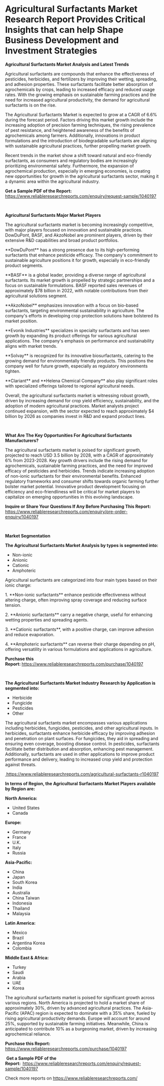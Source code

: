 <p><h1>Agricultural Surfactants Market Research Report Provides Critical Insights that can help Shape Business Development and Investment Strategies</h1></p><p><strong>Agricultural Surfactants Market Analysis and Latest Trends</strong></p>
<p><p>Agricultural surfactants are compounds that enhance the effectiveness of pesticides, herbicides, and fertilizers by improving their wetting, spreading, and adhesion properties. These surfactants facilitate better absorption of agrochemicals by crops, leading to increased efficacy and reduced usage rates. With the growing emphasis on sustainable farming practices and the need for increased agricultural productivity, the demand for agricultural surfactants is on the rise.</p><p>The Agricultural Surfactants Market is expected to grow at a CAGR of 6.6% during the forecast period. Factors driving this market growth include the increasing adoption of precision farming techniques, the rising prevalence of pest resistance, and heightened awareness of the benefits of agrochemicals among farmers. Additionally, innovations in product formulations and the introduction of biodegradable surfactants are aligning with sustainable agricultural practices, further propelling market growth. </p><p>Recent trends in the market show a shift toward natural and eco-friendly surfactants, as consumers and regulatory bodies are increasingly prioritizing environmental safety. Furthermore, the expansion of agrochemical production, especially in emerging economies, is creating new opportunities for growth in the agricultural surfactants sector, making it a dynamic area within the agricultural industry.</p></p>
<p><strong>Get a Sample PDF of the Report:&nbsp;</strong> <a href="https://www.reliableresearchreports.com/enquiry/request-sample/1040197?utm_campaign=2030&utm_medium=2&utm_source=Github&utm_content=ia&utm_term=02042025&utm_id=agricultural-surfactants">https://www.reliableresearchreports.com/enquiry/request-sample/1040197</a></p>
<p>&nbsp;</p>
<p><strong>Agricultural Surfactants Major Market Players</strong></p>
<p><p>The agricultural surfactants market is becoming increasingly competitive, with major players focused on innovation and sustainable practices. DowDuPont, BASF, and AkzoNobel are prominent players, driven by their extensive R&D capabilities and broad product portfolios.</p><p>**DowDuPont** has a strong presence due to its high-performing surfactants that enhance pesticide efficacy. The company's commitment to sustainable agriculture positions it for growth, especially in eco-friendly product segments.</p><p>**BASF** is a global leader, providing a diverse range of agricultural surfactants. Its market growth is propelled by strategic partnerships and a focus on sustainable formulations. BASF reported sales revenues of approximately $78 billion in 2022, with notable contributions from their agricultural solutions segment.</p><p>**AkzoNobel** emphasizes innovation with a focus on bio-based surfactants, targeting environmental sustainability in agriculture. The company's efforts in developing crop protection solutions have bolstered its market position.</p><p>**Evonik Industries** specializes in specialty surfactants and has seen growth by expanding its product offerings for various agricultural applications. The company's emphasis on performance and sustainability aligns with market trends.</p><p>**Solvay** is recognized for its innovative biosurfactants, catering to the growing demand for environmentally friendly products. This positions the company well for future growth, especially as regulatory environments tighten.</p><p>**Clariant** and **Helena Chemical Company** also play significant roles with specialized offerings tailored to regional agricultural needs.</p><p>Overall, the agricultural surfactants market is witnessing robust growth, driven by increasing demand for crop yield efficiency, sustainability, and the adoption of modern agricultural practices. Market analysts project continued expansion, with the sector expected to reach approximately $4 billion by 2026 as companies invest in R&D and expand product lines.</p></p>
<p>&nbsp;</p>
<p><strong>What Are The Key Opportunities For Agricultural Surfactants Manufacturers?</strong></p>
<p><p>The agricultural surfactants market is poised for significant growth, projected to reach USD 3.5 billion by 2028, with a CAGR of approximately 6% from 2023-2028. Key growth drivers include the rising demand for agrochemicals, sustainable farming practices, and the need for improved efficacy of pesticides and herbicides. Trends indicate increasing adoption of non-ionic surfactants for their environmental benefits. Enhanced regulatory frameworks and consumer shifts towards organic farming further bolster market potential. Innovative product development focusing on efficiency and eco-friendliness will be critical for market players to capitalize on emerging opportunities in this evolving landscape.</p></p>
<p><strong>Inquire or Share Your Questions If Any Before Purchasing This Report:</strong> <a href="https://www.reliableresearchreports.com/enquiry/pre-order-enquiry/1040197?utm_campaign=2030&utm_medium=2&utm_source=Github&utm_content=ia&utm_term=02042025&utm_id=agricultural-surfactants">https://www.reliableresearchreports.com/enquiry/pre-order-enquiry/1040197</a></p>
<p>&nbsp;</p>
<p><strong>Market Segmentation</strong></p>
<p><strong>The Agricultural Surfactants Market Analysis by types is segmented into:</strong></p>
<p><ul><li>Non-ionic</li><li>Anionic</li><li>Cationic</li><li>Amphoteric</li></ul></p>
<p><p>Agricultural surfactants are categorized into four main types based on their ionic charge: </p><p>1. **Non-ionic surfactants** enhance pesticide effectiveness without altering charge, often improving spray coverage and reducing surface tension.</p><p>2. **Anionic surfactants** carry a negative charge, useful for enhancing wetting properties and spreading agents.</p><p>3. **Cationic surfactants**, with a positive charge, can improve adhesion and reduce evaporation.</p><p>4. **Amphoteric surfactants** can reverse their charge depending on pH, offering versatility in various formulations and applications in agriculture.</p></p>
<p><strong>Purchase this Report:&nbsp;</strong><a href="https://www.reliableresearchreports.com/purchase/1040197?utm_campaign=2030&utm_medium=2&utm_source=Github&utm_content=ia&utm_term=02042025&utm_id=agricultural-surfactants">https://www.reliableresearchreports.com/purchase/1040197</a></p>
<p>&nbsp;</p>
<p><strong>The Agricultural Surfactants Market Industry Research by Application is segmented into:</strong></p>
<p><ul><li>Herbicide</li><li>Fungicide</li><li>Pesticides</li><li>Other</li></ul></p>
<p><p>The agricultural surfactants market encompasses various applications including herbicides, fungicides, pesticides, and other agricultural inputs. In herbicides, surfactants enhance herbicide efficacy by improving adhesion and penetration on plant surfaces. For fungicides, they aid in spreading and ensuring even coverage, boosting disease control. In pesticides, surfactants facilitate better distribution and absorption, enhancing pest management. Additionally, surfactants are used in other applications to improve product performance and delivery, leading to increased crop yield and protection against threats.</p></p>
<p><a href="https://www.reliableresearchreports.com/agricultural-surfactants-r1040197?utm_campaign=2030&utm_medium=2&utm_source=Github&utm_content=ia&utm_term=02042025&utm_id=agricultural-surfactants">&nbsp;https://www.reliableresearchreports.com/agricultural-surfactants-r1040197</a></p>
<p><strong>In terms of Region, the Agricultural Surfactants Market Players available by Region are:</strong></p>
<p>
    <p> <strong> North America: </strong>
        <ul>
            <li>United States</li>
            <li>Canada</li>
        </ul>
        </p> 
    <p> <strong> Europe: </strong>
        <ul>
            <li>Germany</li>
            <li>France</li>
            <li>U.K.</li>
            <li>Italy</li>
            <li>Russia</li>
        </ul>
        </p> 
    <p> <strong> Asia-Pacific: </strong>
        <ul>
            <li>China</li>
            <li>Japan</li>
            <li>South Korea</li>
            <li>India</li>
            <li>Australia</li>
            <li>China Taiwan</li>
            <li>Indonesia</li>
            <li>Thailand</li>
            <li>Malaysia</li>
        </ul>
        </p> 
    <p> <strong> Latin America: </strong>
        <ul>
            <li>Mexico</li>
            <li>Brazil</li>
            <li>Argentina Korea</li>
            <li>Colombia</li>
        </ul>
        </p> 
    <p> <strong> Middle East & Africa: </strong>
        <ul>
            <li>Turkey</li>
            <li>Saudi</li>
            <li>Arabia</li>
            <li>UAE</li>
            <li>Korea</li>
        </ul>
    </p>
    </p>
<p><p>The agricultural surfactants market is poised for significant growth across various regions. North America is projected to hold a market share of approximately 30%, driven by advanced agricultural practices. The Asia-Pacific (APAC) region is expected to dominate with a 35% share, fueled by rising agricultural productivity demands. Europe will account for around 25%, supported by sustainable farming initiatives. Meanwhile, China is anticipated to contribute 10% as a burgeoning market, driven by increasing agrochemical reliance.</p></p>
<p><strong>Purchase this Report: </strong><a href="https://www.reliableresearchreports.com/purchase/1040197?utm_campaign=2030&utm_medium=2&utm_source=Github&utm_content=ia&utm_term=02042025&utm_id=agricultural-surfactants">https://www.reliableresearchreports.com/purchase/1040197</a></p>
<p>&nbsp;<strong>Get a Sample PDF of the Report:&nbsp;&nbsp;</strong><a href="https://www.reliableresearchreports.com/enquiry/request-sample/1040197?utm_campaign=2030&utm_medium=2&utm_source=Github&utm_content=ia&utm_term=02042025&utm_id=agricultural-surfactants">https://www.reliableresearchreports.com/enquiry/request-sample/1040197</a></p>
<p><strong></strong></p>
<p>Check more reports on <a href="https://www.reliableresearchreports.com/?utm_campaign=2030&utm_medium=2&utm_source=Github&utm_content=ia&utm_term=02042025&utm_id=agricultural-surfactants">https://www.reliableresearchreports.com/</a></p>